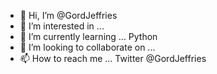 - 👋 Hi, I’m @GordJeffries
- 👀 I’m interested in ...
- 🌱 I’m currently learning ... Python
- 💞️ I’m looking to collaborate on ...
- 📫 How to reach me ... Twitter @GordJeffries

<!---
GordJeffries/GordJeffries is a ✨ special ✨ repository because its `README.md` (this file) appears on your GitHub profile.
You can click the Preview link to take a look at your changes.
--->
